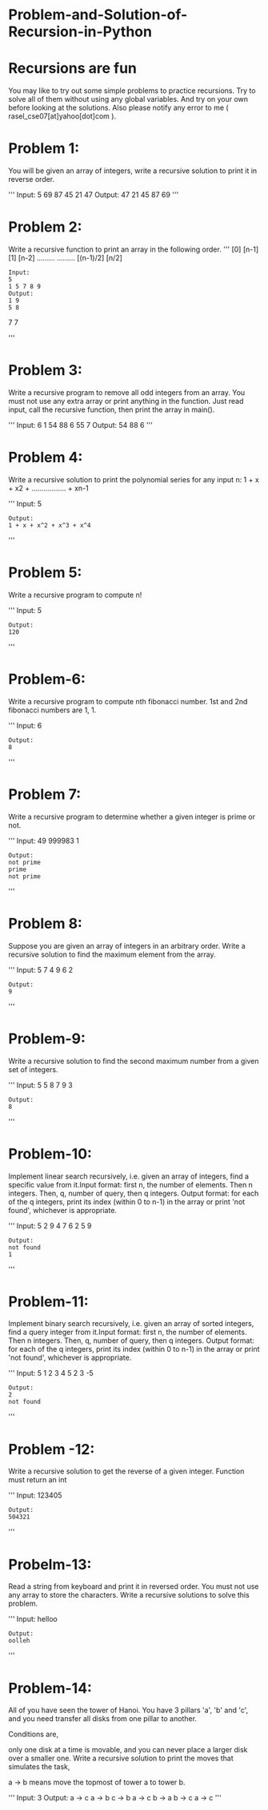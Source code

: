 # Problem-and-Solution-of-Recursion-in-Python

# Recursions are fun

You may like to try out some simple problems to practice recursions. Try to solve all of them without using any global variables. And try on your own before looking at the solutions. Also please notify any error to me ( rasel_cse07[at]yahoo[dot]com ).

# Problem 1:

You will be given an array of integers, write a recursive solution to print it in reverse order.

'''
    Input:
    5
    69 87 45 21 47
    Output:
    47 21 45 87 69
'''

# Problem 2:

Write a recursive function to print an array in the following order.
'''
    [0] [n-1]
    [1] [n-2]
    .........
    .........
    [(n-1)/2] [n/2]
    
    Input:
    5
    1 5 7 8 9
    Output:
    1 9
    5 8
7 7

'''

# Problem 3:

Write a recursive program to remove all odd integers from an array. You must not use any extra array or print anything in the function. Just read input, call the recursive function, then print the array in main().

'''
    Input:
    6
    1 54 88 6 55 7
    Output:
    54 88 6
'''

# Problem 4:

Write a recursive solution to print the polynomial series for any input n:
1 + x + x2 + ................. + xn-1

'''
    Input:
    5

    Output:
    1 + x + x^2 + x^3 + x^4

'''

# Problem 5:

Write a recursive program to compute n!

'''
    Input:
    5

    Output:
    120
'''


# Problem-6:

Write a recursive program to compute nth fibonacci number. 1st and 2nd fibonacci numbers are 1, 1.

'''
    Input:
    6

    Output:
    8
'''


# Problem 7:

Write a recursive program to determine whether a given integer is prime or not.

'''
    Input:
    49
    999983
    1

    Output:
    not prime
    prime
    not prime
'''


# Problem 8:

Suppose you are given an array of integers in an arbitrary order. Write a recursive solution to find the maximum element from the array.

'''
    Input:
    5
    7 4 9 6 2

    Output:
    9
'''


# Problem-9:

Write a recursive solution to find the second maximum number from a given set of integers.

'''
    Input:
    5
    5 8 7 9 3

    Output:
    8
'''


# Problem-10:

Implement linear search recursively, i.e. given an array of integers, find a specific value from it.Input format: first n, the number of elements. 
Then n integers. Then, q, number of query, then q integers. Output format: for each of the q integers, print its index (within 0 to n-1) in the array or print 'not found', whichever is appropriate.

'''
    Input:
    5
    2 9 4 7 6
    2
    5 9

    Output:
    not found
    1
'''

# Problem-11:

Implement binary search recursively, i.e. given an array of sorted integers, find a query integer from it.Input format: first n, the number of elements. Then n integers. Then, q, number of query, then q integers. Output format: for each of the q integers, print its index (within 0 to n-1) 
in the array or print 'not found', whichever is appropriate.

'''
    Input:
    5
    1 2 3 4 5
    2
    3 -5

    Output:
    2
    not found
'''

# Problem -12:

Write a recursive solution to get the reverse of a given integer. Function must return an int

'''
    Input:
    123405

    Output:
    504321
'''

# Probelm-13:

Read a string from keyboard and print it in reversed order. You must not use any array to store the characters. Write a recursive solutions to solve this problem.

'''
    Input:
    helloo

    Output:
    oolleh
'''

# Problem-14:

All of you have seen the tower of Hanoi. You have 3 pillars 'a', 'b' and 'c', and you need transfer all 
disks from one pillar to another. 

Conditions are, 

only one disk at a time is movable, and you can never place a 
larger disk over a smaller one. 
Write a recursive solution to print the moves that simulates the task,

a -> b means move the topmost of tower a to tower b.

'''
    Input:
    3
    Output:
    a -> c
    a -> b
    c -> b
    a -> c
    b -> a
    b -> c
    a -> c
'''

